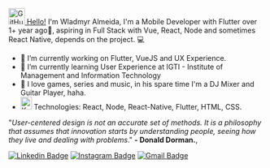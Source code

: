 <a href="https://github.com/wladmyralmeida"><img alt="GitHub" title="GitHub" height="32" width="32" src="https://raw.githubusercontent.com/peterthehan/peterthehan/master/assets/github.svg"> Hello!</a>
I'm Wladmyr Almeida, I'm a Mobile Developer with Flutter over 1+ year ago💙, aspiring in Full Stack with Vue, React, Node and sometimes React Native, depends on the project. 💻

- 🚀 I’m currently working on Flutter, VueJS and UX Experience.
- 👾 I’m currently learning User Experience at IGTI - Institute of Management and Information Technology
- 🎵 I love games, series and music, in his spare time I'm a DJ Mixer and Guitar Player, haha.
- <a href="https://ko-fi.com/peterthehan"><img alt="Ko-fi" title="Ko-fi" height="25" width="22" src="https://raw.githubusercontent.com/peterthehan/peterthehan/master/assets/ko-fi.svg"></a> Technologies: React, Node, React-Native, Flutter, HTML, CSS.

"*User-centered design is not an accurate set of methods. It is a philosophy that assumes that innovation starts by understanding people, seeing how they live and dealing with problems*."
**- Donald Dorman.**,

[![Linkedin Badge](https://img.shields.io/badge/-wladmyralmeida-blue?style=flat-square&logo=Linkedin&logoColor=white&link=https://www.linkedin.com/in/wladmyr-almeida-704b95bb/)](https://www.linkedin.com/in/wladmyr-almeida-704b95bb/)
[![Instagram Badge](https://img.shields.io/badge/-wladm1r-yellow?style=flat-square&logo=Instagram&logoColor=white&link=https://www.instagram.com/wladm1r/)](https://www.instagram.com/wladm1r/)
[![Gmail Badge](https://img.shields.io/badge/-wladmyralmeida@gmail.com-red?style=flat-square&logo=Gmail&logoColor=white&link=mailto:wladmyralmeida@gmail.com)](mailto:wladmyralmeida@gmail.com)
